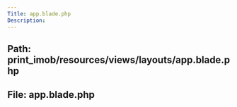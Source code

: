 ```yaml
---
Title: app.blade.php
Description:
---
```


## Path: print_imob/resources/views/layouts/app.blade.php
## File: app.blade.php
